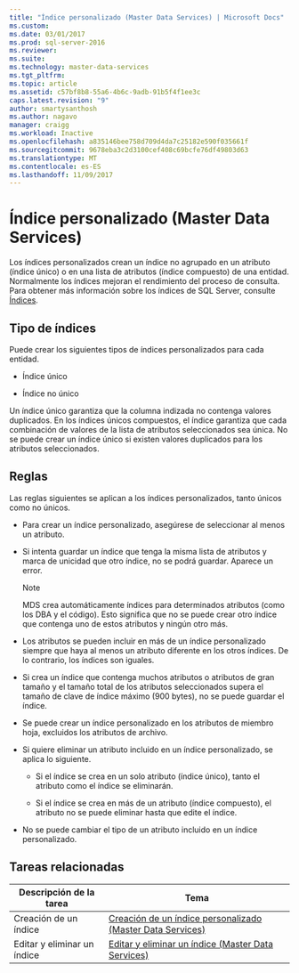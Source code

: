 ```yaml
---
title: "Índice personalizado (Master Data Services) | Microsoft Docs"
ms.custom: 
ms.date: 03/01/2017
ms.prod: sql-server-2016
ms.reviewer: 
ms.suite: 
ms.technology: master-data-services
ms.tgt_pltfrm: 
ms.topic: article
ms.assetid: c57bf8b8-55a6-4b6c-9adb-91b5f4f1ee3c
caps.latest.revision: "9"
author: smartysanthosh
ms.author: nagavo
manager: craigg
ms.workload: Inactive
ms.openlocfilehash: a835146bee758d709d4da7c25182e590f035661f
ms.sourcegitcommit: 9678eba3c2d3100cef408c69bcfe76df49803d63
ms.translationtype: MT
ms.contentlocale: es-ES
ms.lasthandoff: 11/09/2017
---
```

# <a name="custom-index-master-data-services"></a>Índice personalizado (Master Data Services)
  Los índices personalizados crean un índice no agrupado en un atributo (índice único) o en una lista de atributos (índice compuesto) de una entidad. Normalmente los índices mejoran el rendimiento del proceso de consulta. Para obtener más información sobre los índices de SQL Server, consulte [Índices](../relational-databases/indexes/indexes.md).  
  
## <a name="type-of-indexes"></a>Tipo de índices  
 Puede crear los siguientes tipos de índices personalizados para cada entidad.  
  
-   Índice único  
  
-   Índice no único  
  
 Un índice único garantiza que la columna indizada no contenga valores duplicados. En los índices únicos compuestos, el índice garantiza que cada combinación de valores de la lista de atributos seleccionados sea única. No se puede crear un índice único si existen valores duplicados para los atributos seleccionados.  
  
## <a name="rules"></a>Reglas  
 Las reglas siguientes se aplican a los índices personalizados, tanto únicos como no únicos.  
  
-   Para crear un índice personalizado, asegúrese de seleccionar al menos un atributo.  
  
-   Si intenta guardar un índice que tenga la misma lista de atributos y marca de unicidad que otro índice, no se podrá guardar. Aparece un error.  
  
    > [!NOTE]  
    >  MDS crea automáticamente índices para determinados atributos (como los DBA y el código). Esto significa que no se puede crear otro índice que contenga uno de estos atributos y ningún otro más.  
  
-   Los atributos se pueden incluir en más de un índice personalizado siempre que haya al menos un atributo diferente en los otros índices. De lo contrario, los índices son iguales.  
  
-   Si crea un índice que contenga muchos atributos o atributos de gran tamaño y el tamaño total de los atributos seleccionados supera el tamaño de clave de índice máximo (900 bytes), no se puede guardar el índice.  
  
-   Se puede crear un índice personalizado en los atributos de miembro hoja, excluidos los atributos de archivo.  
  
-   Si quiere eliminar un atributo incluido en un índice personalizado, se aplica lo siguiente.  
  
    -   Si el índice se crea en un solo atributo (índice único), tanto el atributo como el índice se eliminarán.  
  
    -   Si el índice se crea en más de un atributo (índice compuesto), el atributo no se puede eliminar hasta que edite el índice.  
  
-   No se puede cambiar el tipo de un atributo incluido en un índice personalizado.  
  
## <a name="related-tasks"></a>Tareas relacionadas  
  
|Descripción de la tarea|Tema|  
|----------------------|-----------|  
|Creación de un índice|[Creación de un índice personalizado &#40;Master Data Services&#41;](../master-data-services/create-an-index-master-data-services.md)|  
|Editar y eliminar un índice|[Editar y eliminar un índice &#40;Master Data Services&#41;](../master-data-services/edit-and-delete-an-index-master-data-services.md)|  
  
  
